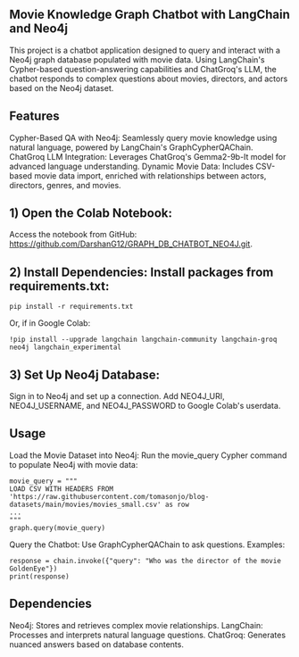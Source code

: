 
## Movie Knowledge Graph Chatbot with LangChain and Neo4j

This project is a chatbot application designed to query and interact with a Neo4j graph database populated with movie data. Using LangChain's Cypher-based question-answering capabilities and ChatGroq's LLM, the chatbot responds to complex questions about movies, directors, and actors based on the Neo4j dataset.

## Features
Cypher-Based QA with Neo4j: Seamlessly query movie knowledge using natural language, powered by LangChain's GraphCypherQAChain.
ChatGroq LLM Integration: Leverages ChatGroq's Gemma2-9b-It model for advanced language understanding.
Dynamic Movie Data: Includes CSV-based movie data import, enriched with relationships between actors, directors, genres, and movies.


## 1) Open the Colab Notebook:
Access the notebook from GitHub: https://github.com/DarshanG12/GRAPH_DB_CHATBOT_NEO4J.git.

## 2) Install Dependencies: Install packages from requirements.txt:
```
pip install -r requirements.txt
```

Or, if in Google Colab:
```
!pip install --upgrade langchain langchain-community langchain-groq neo4j langchain_experimental
```

## 3) Set Up Neo4j Database:
Sign in to Neo4j and set up a connection.
Add NEO4J_URI, NEO4J_USERNAME, and NEO4J_PASSWORD to Google Colab's userdata.

## Usage
Load the Movie Dataset into Neo4j: Run the movie_query Cypher command to populate Neo4j with movie data:
```
movie_query = """
LOAD CSV WITH HEADERS FROM 'https://raw.githubusercontent.com/tomasonjo/blog-datasets/main/movies/movies_small.csv' as row
...
"""
graph.query(movie_query)
```


Query the Chatbot: Use GraphCypherQAChain to ask questions. Examples:
```
response = chain.invoke({"query": "Who was the director of the movie GoldenEye"})
print(response)
```

## Dependencies
Neo4j: Stores and retrieves complex movie relationships.
LangChain: Processes and interprets natural language questions.
ChatGroq: Generates nuanced answers based on database contents.
